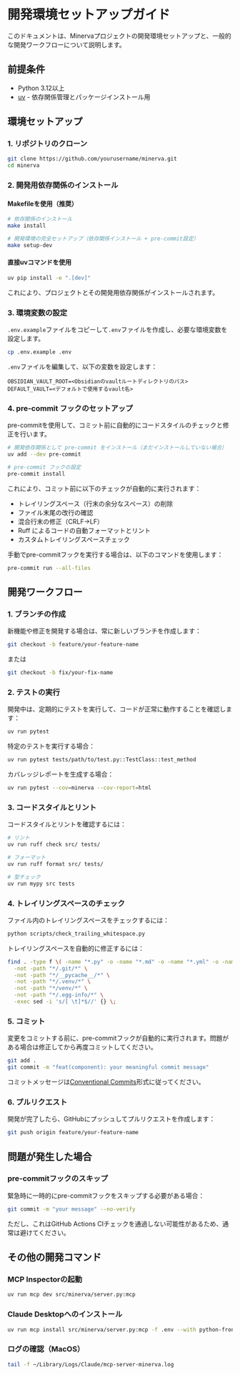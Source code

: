 # 開発環境セットアップガイド

このドキュメントは、Minervaプロジェクトの開発環境セットアップと、一般的な開発ワークフローについて説明します。

## 前提条件

- Python 3.12以上
- [uv](https://github.com/astral-sh/uv) - 依存関係管理とパッケージインストール用

## 環境セットアップ

### 1. リポジトリのクローン

```bash
git clone https://github.com/yourusername/minerva.git
cd minerva
```

### 2. 開発用依存関係のインストール

#### Makefileを使用（推奨）

```bash
# 依存関係のインストール
make install

# 開発環境の完全セットアップ（依存関係インストール + pre-commit設定）
make setup-dev
```

#### 直接uvコマンドを使用

```bash
uv pip install -e ".[dev]"
```

これにより、プロジェクトとその開発用依存関係がインストールされます。

### 3. 環境変数の設定

`.env.example`ファイルをコピーして`.env`ファイルを作成し、必要な環境変数を設定します。

```bash
cp .env.example .env
```

`.env`ファイルを編集して、以下の変数を設定します：

```
OBSIDIAN_VAULT_ROOT=<Obsidianのvaultルートディレクトリのパス>
DEFAULT_VAULT=<デフォルトで使用するvault名>
```

### 4. pre-commit フックのセットアップ

pre-commitを使用して、コミット前に自動的にコードスタイルのチェックと修正を行います。

```bash
# 開発依存関係として pre-commit をインストール（まだインストールしていない場合）
uv add --dev pre-commit

# pre-commit フックの設定
pre-commit install
```

これにより、コミット前に以下のチェックが自動的に実行されます：
- トレイリングスペース（行末の余分なスペース）の削除
- ファイル末尾の改行の確認
- 混合行末の修正（CRLF→LF）
- Ruff によるコードの自動フォーマットとリント
- カスタムトレイリングスペースチェック

手動でpre-commitフックを実行する場合は、以下のコマンドを使用します：

```bash
pre-commit run --all-files
```

## 開発ワークフロー

### 1. ブランチの作成

新機能や修正を開発する場合は、常に新しいブランチを作成します：

```bash
git checkout -b feature/your-feature-name
```

または

```bash
git checkout -b fix/your-fix-name
```

### 2. テストの実行

開発中は、定期的にテストを実行して、コードが正常に動作することを確認します：

```bash
uv run pytest
```

特定のテストを実行する場合：

```bash
uv run pytest tests/path/to/test.py::TestClass::test_method
```

カバレッジレポートを生成する場合：

```bash
uv run pytest --cov=minerva --cov-report=html
```

### 3. コードスタイルとリント

コードスタイルとリントを確認するには：

```bash
# リント
uv run ruff check src/ tests/

# フォーマット
uv run ruff format src/ tests/

# 型チェック
uv run mypy src tests
```

### 4. トレイリングスペースのチェック

ファイル内のトレイリングスペースをチェックするには：

```bash
python scripts/check_trailing_whitespace.py
```

トレイリングスペースを自動的に修正するには：

```bash
find . -type f \( -name "*.py" -o -name "*.md" -o -name "*.yml" -o -name "*.yaml" \) \
  -not -path "*/.git/*" \
  -not -path "*/__pycache__/*" \
  -not -path "*/.venv/*" \
  -not -path "*/venv/*" \
  -not -path "*/.egg-info/*" \
  -exec sed -i 's/[ \t]*$//' {} \;
```

### 5. コミット

変更をコミットする前に、pre-commitフックが自動的に実行されます。問題がある場合は修正してから再度コミットしてください。

```bash
git add .
git commit -m "feat(component): your meaningful commit message"
```

コミットメッセージは[Conventional Commits](https://www.conventionalcommits.org/)形式に従ってください。

### 6. プルリクエスト

開発が完了したら、GitHubにプッシュしてプルリクエストを作成します：

```bash
git push origin feature/your-feature-name
```

## 問題が発生した場合

### pre-commitフックのスキップ

緊急時に一時的にpre-commitフックをスキップする必要がある場合：

```bash
git commit -m "your message" --no-verify
```

ただし、これはGitHub Actions CIチェックを通過しない可能性があるため、通常は避けてください。

## その他の開発コマンド

### MCP Inspectorの起動

```bash
uv run mcp dev src/minerva/server.py:mcp
```

### Claude Desktopへのインストール

```bash
uv run mcp install src/minerva/server.py:mcp -f .env --with python-frontmatter
```

### ログの確認（MacOS）

```bash
tail -f ~/Library/Logs/Claude/mcp-server-minerva.log
```
